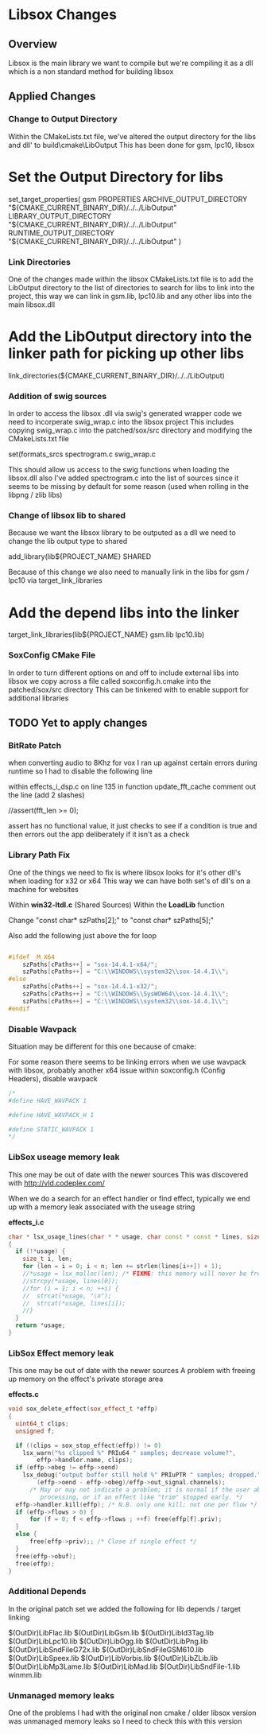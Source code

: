 # Libsox Changes

## Overview

Libsox is the main library we want to compile but we're compiling it as a dll which is a non standard method for building libsox

## Applied Changes

### Change to Output Directory

Within the CMakeLists.txt file, we've altered the output directory for the libs and dll' to build\cmake\LibOutput
This has been done for gsm, lpc10, libsox

  # Set the Output Directory for libs
  set_target_properties( gsm
      PROPERTIES
      ARCHIVE_OUTPUT_DIRECTORY "${CMAKE_CURRENT_BINARY_DIR}/../../LibOutput"
      LIBRARY_OUTPUT_DIRECTORY "${CMAKE_CURRENT_BINARY_DIR}/../../LibOutput"
      RUNTIME_OUTPUT_DIRECTORY "${CMAKE_CURRENT_BINARY_DIR}/../../LibOutput"
  )

### Link Directories

One of the changes made within the libsox CMakeLists.txt file is to add the LibOutput directory to the list of directories
to search for libs to link into the project, this way we can link in gsm.lib, lpc10.lib and any other libs into the main libsox.dll

  # Add the LibOutput directory into the linker path for picking up other libs
  link_directories(${CMAKE_CURRENT_BINARY_DIR}/../../LibOutput)

### Addition of swig sources

In order to access the libsox .dll via swig's generated wrapper code we need to incorperate swig_wrap.c into the libsox project
This includes copying swig_wrap.c into the patched/sox/src directory and modifying the CMakeLists.txt file

  set(formats_srcs
    spectrogram.c
    swig_wrap.c

This should allow us access to the swig functions when loading the libsox.dll
also I've added spectrogram.c into the list of sources since it seems to be missing by default for some reason
(used when rolling in the libpng / zlib libs)

### Change of libsox lib to shared

Because we want the libsox library to be outputed as a dll we need to change the lib output type to shared

  add_library(lib${PROJECT_NAME} SHARED

Because of this change we also need to manually link in the libs for gsm / lpc10 via target_link_libraries

  # Add the depend libs into the linker
  target_link_libraries(lib${PROJECT_NAME} gsm.lib lpc10.lib)

### SoxConfig CMake File

In order to turn different options on and off to include external libs into libsox
we copy across a file called soxconfig.h.cmake into the patched/sox/src directory
This can be tinkered with to enable support for additional libraries


## TODO Yet to apply changes

### BitRate Patch

when converting audio to 8Khz for vox I ran up against certain errors during runtime
so I had to disable the following line

within effects_i_dsp.c on line 135 in function update_fft_cache comment out the line (add 2 slashes)

  //assert(fft_len >= 0);

assert has no functional value, it just checks to see if a condition is true and then errors out the app deliberately if it isn't as a check 

### Library Path Fix

One of the things we need to fix is where libsox looks for it's other dll's when loading for x32 or x64
This way we can have both set's of dll's on a machine for websites

Within **win32-ltdl.c** (Shared Sources)
Within the **LoadLib** function 

Change "const char* szPaths[2];" to "const char* szPaths[5];"

Also add the following just above the for loop 

```C++

#ifdef _M_X64
	szPaths[cPaths++] = "sox-14.4.1-x64/";
	szPaths[cPaths++] = "C:\\WINDOWS\\system32\\sox-14.4.1\\";
#else
	szPaths[cPaths++] = "sox-14.4.1-x32/";
	szPaths[cPaths++] = "C:\\WINDOWS\\SysWOW64\\sox-14.4.1\\";
	szPaths[cPaths++] = "C:\\WINDOWS\\system32\\sox-14.4.1\\";
#endif

```

### Disable Wavpack

Situation may be different for this one because of cmake:

For some reason there seems to be linking errors when we use wavpack with libsox, probably another x64 issue
within soxconfig.h (Config Headers), disable wavpack

```C++
/*
#define HAVE_WAVPACK 1

#define HAVE_WAVPACK_H 1

#define STATIC_WAVPACK 1
*/
```

### LibSox useage memory leak

This one may be out of date with the newer sources
This was discovered with http://vld.codeplex.com/

When we do a search for an effect handler or find effect, typically we end up with a memory leak associated with the useage string

**effects_i.c**

```C++
char * lsx_usage_lines(char * * usage, char const * const * lines, size_t n)
{
  if (!*usage) {
    size_t i, len;
    for (len = i = 0; i < n; len += strlen(lines[i++]) + 1);
    //*usage = lsx_malloc(len); /* FIXME: this memory will never be freed */
    //strcpy(*usage, lines[0]);
    //for (i = 1; i < n; ++i) {
    //  strcat(*usage, "\n");
    //  strcat(*usage, lines[i]);
    //}
  }
  return *usage;
}
```

### LibSox Effect memory leak

This one may be out of date with the newer sources
A problem with freeing up memory on the effect's private storage area 

**effects.c**

```C++
void sox_delete_effect(sox_effect_t *effp)
{
  uint64_t clips;
  unsigned f;

  if ((clips = sox_stop_effect(effp)) != 0)
    lsx_warn("%s clipped %" PRIu64 " samples; decrease volume?",
        effp->handler.name, clips);
  if (effp->obeg != effp->oend)
    lsx_debug("output buffer still held %" PRIuPTR " samples; dropped.",
        (effp->oend - effp->obeg)/effp->out_signal.channels);
      /* May or may not indicate a problem; it is normal if the user aborted
         processing, or if an effect like "trim" stopped early. */
  effp->handler.kill(effp); /* N.B. only one kill; not one per flow */
  if (effp->flows > 0) {
	  for (f = 0; f < effp->flows ; ++f) free(effp[f].priv);
  }
  else {
	  free(effp->priv);; /* Close if single effect */
  }
  free(effp->obuf);
  free(effp);
}
```

### Additional Depends

In the original patch set we added the following for lib depends / target linking

  $(OutDir)LibFlac.lib
  $(OutDir)LibGsm.lib
  $(OutDir)LibId3Tag.lib
  $(OutDir)LibLpc10.lib
  $(OutDir)LibOgg.lib
  $(OutDir)LibPng.lib
  $(OutDir)LibSndFileG72x.lib
  $(OutDir)LibSndFileGSM610.lib
  $(OutDir)LibSpeex.lib
  $(OutDir)LibVorbis.lib
  $(OutDir)LibZLib.lib
  $(OutDir)LibMp3Lame.lib
  $(OutDir)LibMad.lib
  $(OutDir)LibSndFile-1.lib
  winmm.lib

### Unmanaged memory leaks

One of the problems I had with the original non cmake / older libsox version
was unmanaged memory leaks so I need to check this with this version
